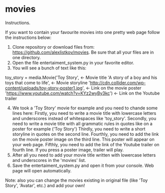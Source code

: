 # movies
Instructions.

If you want to contain your favourite movies into one pretty web page follow the instructions below:

1) Clone repository or download files from: https://github.com/alexlistkov/movies. Be sure that all your files are in one directory.
2) Open the file entertaiment_system.py in your favorite editor.
3) You will see a bunch of text like this:

toy_story = media.Movie('Toy Story',      <- Movie title
                        'A story of a boy and his toys that come to life',      <- Movie storyline
                        'http://cdn.collider.com/wp-content/uploads/toy-story-poster1.jpg',      <-   Link on the movie poster
                        'https://www.youtube.com/watch?v=KYz2wyBy3kc')     <-  Link on the Youtube trailer
                        
4) We took a 'Toy Story' movie for example and you need to chande some lines here:
      Firstly, you need to write a movie title with lowercase letters and underscores instead of whitespaces like 'toy_story'.
      Secondly, you need to write a movie title with all grammatic rules in quotes like on a poster for example ('Toy Story')
      Thirdly, you need to write a short storyline in quotes on the second line.
      Fourthly, you need to add the link on the movie poster image on the third line. This poster will appear on your web page.
      Fifthly, you need to add the link of the Youtube trailer on fourth line. If you press a poster image, trailer will play.
5) After all you need to add your movie title written with lowercase letters and underscores in the 'movies' list.
6) Save the entertaiment_system.py and open it from your console. Web page will open automatically.

Note: also you can change the movies existing in original file (like 'Toy Story', 'Avatar', etc.) and add your own!
    
                        
